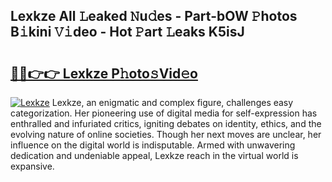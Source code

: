 ## Lexkze All 𝙻eaked 𝙽u𝚍es - Part-bOW 𝙿hotos B𝚒kini 𝚅𝚒deo - Hot 𝙿art 𝙻eaks K5isJ

# <h2><a href="http://ld425q8.urlbe.top/?page=Lexkze">🔗🔗👉👉 Lexkze P𝚑oto𝚜Vid𝚎o</a></h2>

[![Lexkze](https://i.imgur.com/eBuTRDB.gif)](http://ld425q8.urlbe.top/?page=Lexkze)
Lexkze, an enigmatic and complex figure, challenges easy categorization. Her pioneering use of digital media for self-expression has enthralled and infuriated critics, igniting debates on identity, ethics, and the evolving nature of online societies. Though her next moves are unclear, her influence on the digital world is indisputable. Armed with unwavering dedication and undeniable appeal, Lexkze reach in the virtual world is expansive.
